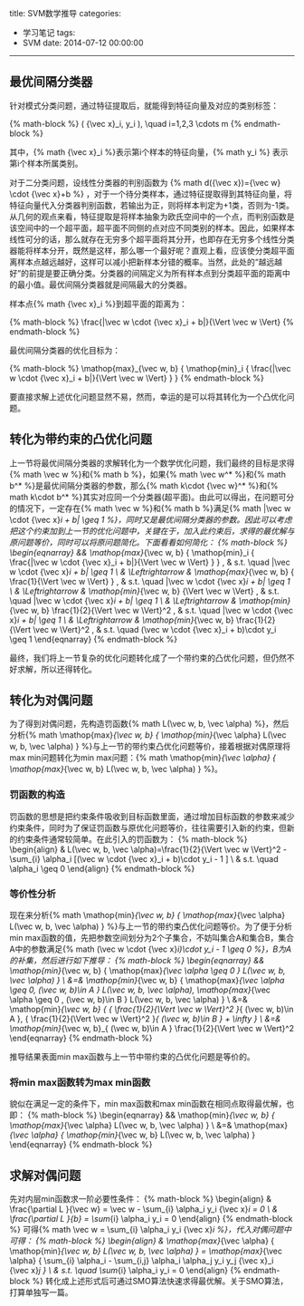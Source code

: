 title: SVM数学推导
categories:
  - 学习笔记
tags:
  - SVM
date: 2014-07-12 00:00:00
---

## 最优间隔分类器
针对模式分类问题，通过特征提取后，就能得到特征向量及对应的类别标签：

{% math-block %}
( {\vec x}_i, y_i ), \quad i=1,2,3 \cdots m
{% endmath-block %}

其中，{% math {\vec x}_i %}表示第i个样本的特征向量，{% math y_i %} 表示第i个样本所属类别。

对于二分类问题，设线性分类器的判别函数为 {% math d({\vec x})={\vec w} \cdot {\vec x}+b %} ，对于一个待分类样本，通过特征提取得到其特征向量，将特征向量代入分类器判别函数，若输出为正，则将样本判定为+1类，否则为-1类。从几何的观点来看，特征提取是将样本抽象为欧氏空间中的一个点，而判别函数是该空间中的一个超平面，超平面不同侧的点对应不同类别的样本。因此，如果样本线性可分的话，那么就存在无穷多个超平面将其分开，也即存在无穷多个线性分类器能将样本分开，既然是这样，那么哪一个最好呢？直观上看，应该使分类超平面离样本点越远越好，这样可以减小把新样本分错的概率。当然，此处的“越远越好”的前提是要正确分类。分类器的间隔定义为所有样本点到分类超平面的距离中的最小值。最优间隔分类器就是间隔最大的分类器。

样本点{% math {\vec x}_i %}到超平面的距离为：

{% math-block %}
\frac{|\vec w \cdot {\vec x}_i + b|}{\Vert \vec w \Vert}
{% endmath-block %}

最优间隔分类器的优化目标为：

{% math-block %}
\mathop{max}_{\vec w, b} \{ \mathop{min}_i \{ \frac{|\vec w \cdot {\vec x}_i + b|}{\Vert \vec w \Vert} \} \}
{% endmath-block %}

要直接求解上述优化问题显然不易，然而，幸运的是可以将其转化为一个凸优化问题。

## 转化为带约束的凸优化问题
上一节将最优间隔分类器的求解转化为一个数学优化问题，我们最终的目标是求得{% math \vec w %}和{% math b %}，如果{% math \vec w^* %}和{% math b^* %}是最优间隔分类器的参数，那么{% math k\cdot {\vec w}^* %}和{% math k\cdot b^* %}其实对应同一个分类器(超平面)。由此可以得出，在问题可分的情况下，一定存在{% math \vec w %}和{% math b %}满足{% math |\vec w \cdot {\vec x}_i + b| \geq 1 %}，同时又是最优间隔分类器的参数。因此可以考虑把这个约束加到上一节的优化问题中，关键在于，加入此约束后，求得的最优解与原问题等价，同时可以将原问题简化。下面看看如何简化：
{% math-block %}
\begin{eqnarray}
&& \mathop{max}_{\vec w, b} \{ \mathop{min}_i \{ \frac{|\vec w \cdot {\vec x}_i + b|}{\Vert \vec w \Vert} \} \} , & s.t. \quad  |\vec w \cdot {\vec x}_i + b| \geq 1 \\
& \Leftrightarrow 
& \mathop{max}_{\vec w, b} \{ \frac{1}{\Vert \vec w \Vert} \} , & s.t. \quad  |\vec w \cdot {\vec x}_i + b| \geq 1 \\
& \Leftrightarrow 
& \mathop{min}_{\vec w, b}  {\Vert \vec w \Vert} , & s.t. \quad  |\vec w \cdot {\vec x}_i + b| \geq 1 \\
& \Leftrightarrow 
& \mathop{min}_{\vec w, b}  \frac{1}{2}{\Vert \vec w \Vert}^2  , & s.t. \quad  |\vec w \cdot {\vec x}_i + b| \geq 1 \\
& \Leftrightarrow 
& \mathop{min}_{\vec w, b}  \frac{1}{2}{\Vert \vec w \Vert}^2  , & s.t. \quad  (\vec w \cdot {\vec x}_i + b)\cdot y_i \geq 1 
\end{eqnarray}
{% endmath-block %}

最终，我们将上一节复杂的优化问题转化成了一个带约束的凸优化问题，但仍然不好求解，所以还得转化。

## 转化为对偶问题
为了得到对偶问题，先构造罚函数{% math L(\vec w, b, \vec \alpha) %}，然后分析{% math \mathop{max}_{\vec w, b} \{ \mathop{min}_{\vec \alpha} L(\vec w, b, \vec \alpha) \} %}与上一节的带约束凸优化问题等价，接着根据对偶原理将max min问题转化为min max问题：{% math \mathop{min}_{\vec \alpha} \{ \mathop{max}_{\vec w, b} L(\vec w, b, \vec \alpha) \} %}。

### 罚函数的构造
罚函数的思想是把约束条件吸收到目标函数里面，通过增加目标函数的参数来减少约束条件，同时为了保证罚函数与原优化问题等价，往往需要引入新的约束，但新的约束条件通常较简单。在此引入的罚函数为：
{% math-block %}
\begin{align}
& L(\vec w, b, \vec \alpha)=\frac{1}{2}{\Vert \vec w \Vert}^2 - \sum_{i} \alpha_i [(\vec w \cdot {\vec x}_i + b)\cdot y_i - 1 ] \\
& s.t. \quad \alpha_i \geq 0 
\end{align}
{% endmath-block %}

### 等价性分析
现在来分析{% math \mathop{min}_{\vec w, b} \{ \mathop{max}_{\vec \alpha} L(\vec w, b, \vec \alpha) \} %}与上一节的带约束凸优化问题等价。为了便于分析min max函数的值，先把参数空间划分为2个子集合，不妨叫集合A和集合B，集合A中的参数满足{% math (\vec w \cdot {\vec x}_i)\cdot y_i - 1 \geq 0 %}，B为A的补集，然后进行如下推导：
{% math-block %}
\begin{eqnarray}
&& \mathop{min}_{\vec w, b} \{ \mathop{max}_{\vec \alpha \geq 0 } L(\vec w, b, \vec \alpha) \} \\
&=& \mathop{min}_{\vec w, b} \{ \mathop{max}_{\vec \alpha \geq 0, (\vec w, b)\in A } L(\vec w, b, \vec \alpha), \mathop{max}_{\vec \alpha \geq 0 , (\vec w, b)\in B } L(\vec w, b, \vec \alpha) \}  \\
&=& \mathop{min}_{\vec w, b} \{ { \frac{1}{2}{\Vert \vec w \Vert}^2 }_{ (\vec w, b)\in A }, { \frac{1}{2}{\Vert \vec w \Vert}^2 }_{ (\vec w, b)\in B } + \infty \}  \\
&=& \mathop{min}_{\vec w, b}_{ (\vec w, b)\in A }  \frac{1}{2}{\Vert \vec w \Vert}^2  
\end{eqnarray}
{% endmath-block %}

推导结果表面min max函数与上一节中带约束的凸优化问题是等价的。

### 将min max函数转为max min函数
貌似在满足一定的条件下，min max函数和max min函数在相同点取得最优解，也即：
{% math-block %}
\begin{eqnarray}
&& \mathop{min}_{\vec w, b} \{ \mathop{max}_{\vec \alpha} L(\vec w, b, \vec \alpha) \} \\
&=& \mathop{max}_{\vec \alpha} \{ \mathop{min}_{\vec w, b} L(\vec w, b, \vec \alpha) \} 
\end{eqnarray}
{% endmath-block %}

## 求解对偶问题
先对内层min函数求一阶必要性条件：
{% math-block %}
\begin{align}
& \frac{\partial L }{\vec w} = \vec w - \sum_{i} \alpha_i y_i {\vec x}_i = 0 \\
& \frac{\partial L }{b} = \sum_{i} \alpha_i y_i = 0 
\end{align}
{% endmath-block %}
可得{% math \vec w = \sum_{i} \alpha_i y_i {\vec x}_i %}，代入对偶问题中可得：
{% math-block %}
\begin{align}
& \mathop{max}_{\vec \alpha} \{ \mathop{min}_{\vec w, b} L(\vec w, b, \vec \alpha) \} 
= \mathop{max}_{\vec \alpha} \{ \sum_{i} \alpha_i - \sum_{i,j} \alpha_i \alpha_j y_i y_j {\vec x}_i {\vec x}_j \} \\
& s.t. \quad \sum_{i} \alpha_i y_i = 0 
\end{align}
{% endmath-block %}
转化成上述形式后可通过SMO算法快速求得最优解。关于SMO算法，打算单独写一篇。
